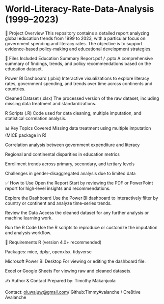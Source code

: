 # World-Literacy-Rate-Data-Analysis (1999–2023)

📘 Project Overview
This repository contains a detailed report analyzing global education trends from 1999 to 2023, with a particular focus on government spending and literacy rates. The objective is to support evidence-based policy-making and educational development strategies.

📂 Files Included
Education Summary Report.pdf / .pptx
A comprehensive summary of findings, trends, and policy recommendations based on the education dataset.

Power BI Dashboard (.pbix)
Interactive visualizations to explore literacy rates, government spending, and trends over time across continents and countries.

Cleaned Dataset (.xlsx)
The processed version of the raw dataset, including missing data treatment and standardizations.

R Scripts (.R)
Code used for data cleaning, multiple imputation, and statistical correlation analysis.


📊 Key Topics Covered
Missing data treatment using multiple imputation (MICE package in R)

Correlation analysis between government expenditure and literacy

Regional and continental disparities in education metrics

Enrollment trends across primary, secondary, and tertiary levels

Challenges in gender-disaggregated analysis due to limited data


✅ How to Use
Open the Report
Start by reviewing the PDF or PowerPoint report for high-level insights and recommendations.

Explore the Dashboard
Use the Power BI dashboard to interactively filter by country or continent and analyze time-series trends.

Review the Data
Access the cleaned dataset for any further analysis or machine learning work.

Run the R Code
Use the R scripts to reproduce or customize the imputation and analysis workflow.


🔧 Requirements
R (version 4.0+ recommended)

Packages: mice, dplyr, openxlsx, tidyverse

Microsoft Power BI Desktop
For viewing or editing the dashboard file.

Excel or Google Sheets
For viewing raw and cleaned datasets.

✍️ Author & Contact
Prepared by: Timothy Makanjuola

Contact: oluwajuw@gmail.com/ Github:TimmyAvalanche / Cre8tive Avalanche
